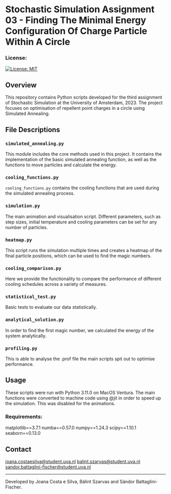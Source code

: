 # Stochastic Simulation Assignment 03 - Finding The Minimal Energy Configuration Of Charge Particle Within A Circle

### License:
[![License: MIT](https://img.shields.io/badge/License-MIT-yellow.svg)](https://opensource.org/licenses/MIT)

## Overview
This repository contains Python scripts developed for the third assignment of Stochastic Simulation at the University of Amsterdam, 2023. The project focuses on optimisation of repellent point charges in a circle using Simulated Annealing.

## File Descriptions

### `simulated_annealing.py`
This module includes the core methods used in this project. It contains the implementation of the basic simulated annealing function, as well as the functions to move particles and calculate the energy.

### `cooling_functions.py`
`cooling_functions.py` contains the cooling functions that are used during the simulated annealing process.

### `simulation.py`
The main animation and visualisation script. Different parameters, such as step sizes, initial temperature and cooling parameters can be set for any number of particles.

### `heatmap.py`
This script runs the simulation multiple times and creates a heatmap of the final particle positions, which can be used to find the magic numbers.

### `cooling_comparison.py`
Here we provide the functionality to compare the performance of different cooling schedules across a variety of measures.

###  `statistical_test.py`
Basic tests to evaluate our data statistically.

### `analytical_solution.py`
In order to find the first magic number, we calculated the energy of the system analytically.

### `profiling.py`
This is able to analyse the .prof file the main scripts spit out to optimise performance.

## Usage
These scripts were run with Python 3.11.0 on MacOS Ventura. 
The main functions were converted to machine code using @jit in order to speed up the simulation. This was disabled for the animations.

### Requirements:
matplotlib==3.7.1
numba==0.57.0
numpy==1.24.3
scipy==1.10.1
seaborn==0.13.0


## Contact
joana.costaesilva@student.uva.nl
balint.szarvas@student.uva.nl
sandor.battaglini-fischer@student.uva.nl

---

Developed by Joana Costa e Silva, Bálint Szarvas and Sándor Battaglini-Fischer.
